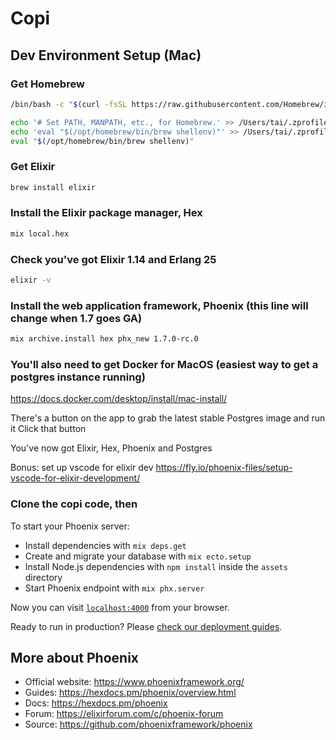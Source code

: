 # Copi

## Dev Environment Setup (Mac)

### Get Homebrew
```bash
/bin/bash -c "$(curl -fsSL https://raw.githubusercontent.com/Homebrew/install/HEAD/install.sh)"

echo '# Set PATH, MANPATH, etc., for Homebrew.' >> /Users/tai/.zprofile
echo 'eval "$(/opt/homebrew/bin/brew shellenv)"' >> /Users/tai/.zprofile
eval "$(/opt/homebrew/bin/brew shellenv)"
```

### Get Elixir
```bash
brew install elixir
```

### Install the Elixir package manager, Hex
```bash
mix local.hex
```

### Check you've got Elixir 1.14 and Erlang 25
```bash
elixir -v
```

### Install the web application framework, Phoenix (this line will change when 1.7 goes GA)
```bash
mix archive.install hex phx_new 1.7.0-rc.0
```

### You'll also need to get Docker for MacOS (easiest way to get a postgres instance running)
https://docs.docker.com/desktop/install/mac-install/

There's a button on the app to grab the latest stable Postgres image and run it
Click that button

You've now got Elixir, Hex, Phoenix and Postgres

Bonus: set up vscode for elixir dev https://fly.io/phoenix-files/setup-vscode-for-elixir-development/

### Clone the copi code, then
To start your Phoenix server:

  * Install dependencies with `mix deps.get`
  * Create and migrate your database with `mix ecto.setup`
  * Install Node.js dependencies with `npm install` inside the `assets` directory
  * Start Phoenix endpoint with `mix phx.server`

Now you can visit [`localhost:4000`](http://localhost:4000) from your browser.

Ready to run in production? Please [check our deployment guides](https://hexdocs.pm/phoenix/deployment.html).

## More about Phoenix

  * Official website: https://www.phoenixframework.org/
  * Guides: https://hexdocs.pm/phoenix/overview.html
  * Docs: https://hexdocs.pm/phoenix
  * Forum: https://elixirforum.com/c/phoenix-forum
  * Source: https://github.com/phoenixframework/phoenix
